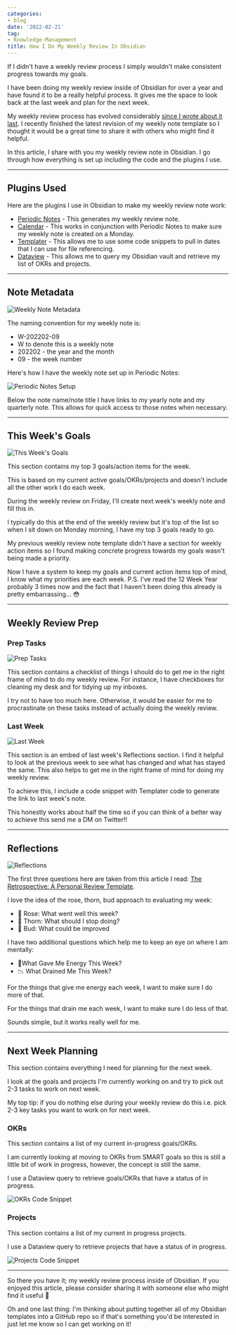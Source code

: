 ```yaml
---
categories:
- blog
date: '2022-02-21'
tag:
- Knowledge-Management
title: How I Do My Weekly Review In Obsidian
---
```


If I didn't have a weekly review process I simply wouldn't make consistent progress towards my goals.

I have been doing my weekly review inside of Obsidian for over a year and have found it to be a really helpful process. It gives me the space to look back at the last week and plan for the next week. 

My weekly review process has evolved considerably [since I wrote about it last](https://www.mishacreatrix.com/restarting-the-weekly-review-process). I recently finished the latest revision of my weekly note template so I thought it would be a great time to share it with others who might find it helpful.

In this article, I share with you my weekly review note in Obsidian. I go through how everything is set up including the code and the plugins I use.

---

## Plugins Used

Here are the plugins I use in Obsidian to make my weekly review note work:

- [Periodic Notes](https://github.com/liamcain/obsidian-periodic-notes) - This generates my weekly review note.
- [Calendar](https://github.com/liamcain/obsidian-calendar-plugin) - This works in conjunction with Periodic Notes to make sure my weekly note is created on a Monday.
- [Templater](https://github.com/SilentVoid13/Templater) - This allows me to use some code snippets to pull in dates that I can use for file referencing.
- [Dataview](https://github.com/blacksmithgu/obsidian-dataview) - This allows me to query my Obsidian vault and retrieve my list of OKRs and projects.

---

## Note Metadata

![Weekly Note Metadata](/assets/images/2022/MXB22007/weekly-note-metadata.png)


The naming convention for my weekly note is: 

- W-202202-09
- W to denote this is a weekly note
- 202202 - the year and the month
- 09 - the week number 

Here's how I have the weekly note set up in Periodic Notes: 

![Periodic Notes Setup](/assets/images/2022/MXB22007/periodic-plugin-setup.png)

Below the note name/note title I have links to my yearly note and my quarterly note. This allows for quick access to those notes when necessary.

---

## This Week's Goals

![This Week's Goals](/assets/images/2022/MXB22007/this-weeks-goals.png)

This section contains my top 3 goals/action items for the week. 

This is based on my current active goals/OKRs/projects and doesn't include all the other work I do each week.

During the weekly review on Friday, I'll create next week's weekly note and fill this in. 

I typically do this at the end of the weekly review but it's top of the list so when I sit down on Monday morning, I have my top 3 goals ready to go.

My previous weekly review note template didn't have a section for weekly action items so I found making concrete progress towards my goals wasn't being made a priority. 

Now I have a system to keep my goals and current action items top of mind, I know what my priorities are each week. P.S. I've read the 12 Week Year probably 3 times now and the fact that I haven't been doing this already is pretty embarrassing... 😳

---

## Weekly Review Prep

### Prep Tasks

![Prep Tasks](/assets/images/2022/MXB22007/prep-tasks.png)

This section contains a checklist of things I should do to get me in the right frame of mind to do my weekly review. For instance, I have checkboxes for cleaning my desk and for tidying up my inboxes.

I try not to have too much here. Otherwise, it would be easier for me to procrastinate on these tasks instead of actually doing the weekly review.

### Last Week

![Last Week](/assets/images/2022/MXB22007/last-week.png)

This section is an embed of last week's Reflections section. I find it helpful to look at the previous week to see what has changed and what has stayed the same. This also helps to get me in the right frame of mind for doing my weekly review.

To achieve this, I include a code snippet with Templater code to generate the link to last week's note. 

This honestly works about half the time so if you can think of a better way to achieve this send me a DM on Twitter!!

---

## Reflections

![Reflections](/assets/images/2022/MXB22007/weekly-reflections.png)

The first three questions here are taken from this article I read: [The Retrospective: A Personal Review Template](https://alphaprep.medium.com/the-retrospective-a-personal-review-template-c7e9fd9c55e1). 

I love the idea of the rose, thorn, bud approach to evaluating my week:

- 🌹 Rose: What went well this week?
- 🌵 Thorn: What should I stop doing?
- 🌱 Bud: What could be improved

I have two additional questions which help me to keep an eye on where I am mentally:

- 🔋What Gave Me Energy This Week?
- 📉 What Drained Me This Week?

For the things that give me energy each week, I want to make sure I do more of that. 

For the things that drain me each week, I want to make sure I do less of that.

Sounds simple, but it works really well for me.

---

## Next Week Planning

This section contains everything I need for planning for the next week. 

I look at the goals and projects I'm currently working on and try to pick out 2-3 tasks to work on next week. 

My top tip: if you do nothing else during your weekly review do this i.e. pick 2-3 key tasks you want to work on for next week. 

### OKRs

This section contains a list of my current in-progress goals/OKRs. 

I am currently looking at moving to OKRs from SMART goals so this is still a little bit of work in progress, however, the concept is still the same.

I use a Dataview query to retrieve goals/OKRs that have a status of in progress.

![OKRs Code Snippet](/assets/images/2022/MXB22007/okr-code-snippet.png)

### Projects

This section contains a list of my current in progress projects.

I use a Dataview query to retrieve projects that have a status of in progress.

![Projects Code Snippet](/assets/images/2022/MXB22007/projects-code-snippet.png)

---

So there you have it; my weekly review process inside of Obsidian. If you enjoyed this article, please consider sharing it with someone else who might find it useful 🤗

Oh and one last thing: I'm thinking about putting together all of my Obsidian templates into a GitHub repo so if that's something you'd be interested in just let me know so I can get working on it!